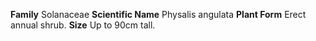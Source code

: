  **Family** Solanaceae **Scientific Name** Physalis angulata **Plant Form** Erect annual shrub. **Size** Up to 90cm tall.